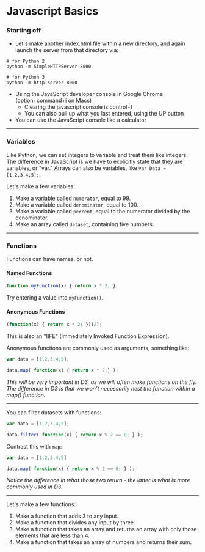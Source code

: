 # Javascript Basics


### Starting off

 * Let's make another index.html file within a new directory, and again launch the server from that directory via:
 
 ```
 # for Python 2
python -m SimpleHTTPServer 8000

# for Python 3
python -m http.server 8000
```

 * Using the JavaScript developer console in Google Chrome (option+command+i on Macs)
     * Clearing the javascript console is control+l
     * You can also pull up what you last entered, using the UP button
 * You can use the JavaScript console like a calculator

---

### Variables

Like Python, we can set integers to variable and treat them like integers. The difference in JavaScript is we have to explicitly state that they are variables, or "var." Arrays can also be variables, like `var Data = [1,2,3,4,5];`.

Let's make a few variables:

1. Make a variable called `numerator`, equal to 99.
2. Make a variable called `denominator`, equal to 100.
3. Make a variable called `percent`, equal to the numerator divided by the denominator.
4. Make an array called `dataset`, containing five numbers.

---

### Functions

Functions can have names, or not.

#### Named Functions

```javascript
function myFunction(x) { return x * 2; }
```

Try entering a value into `myFunction()`.

#### Anonymous Functions

```javascript
(function(x) { return x * 2; })(2);
```

This is also an "IIFE" (Immediately Invoked Function Expression).

Anonymous functions are commonly used as arguments, something like:

```javascript
var data = [1,2,3,4,5];

data.map( function(x) { return x * 2;} );
```

*This will be very important in D3, as we will often make functions on the fly. The difference in D3 is that we won't necessarily nest the function within a map() function.*

---

You can filter datasets with functions:

```javascript
var data = [1,2,3,4,5];

data.filter( function(x) { return x % 2 == 0; } );
```

Contrast this with `map`:

```javascript
var data = [1,2,3,4,5]

data.map( function(x) { return x % 2 == 0; } );
```

*Notice the difference in what those two return - the latter is what is more commonly used in D3.*

---

Let's make a few functions:

1. Make a function that adds 3 to any input.
2. Make a function that divides any input by three.
3. Make a function that takes an array and returns an array with only those elements that are less than 4.
4. Make a function that takes an array of numbers and returns their sum.
